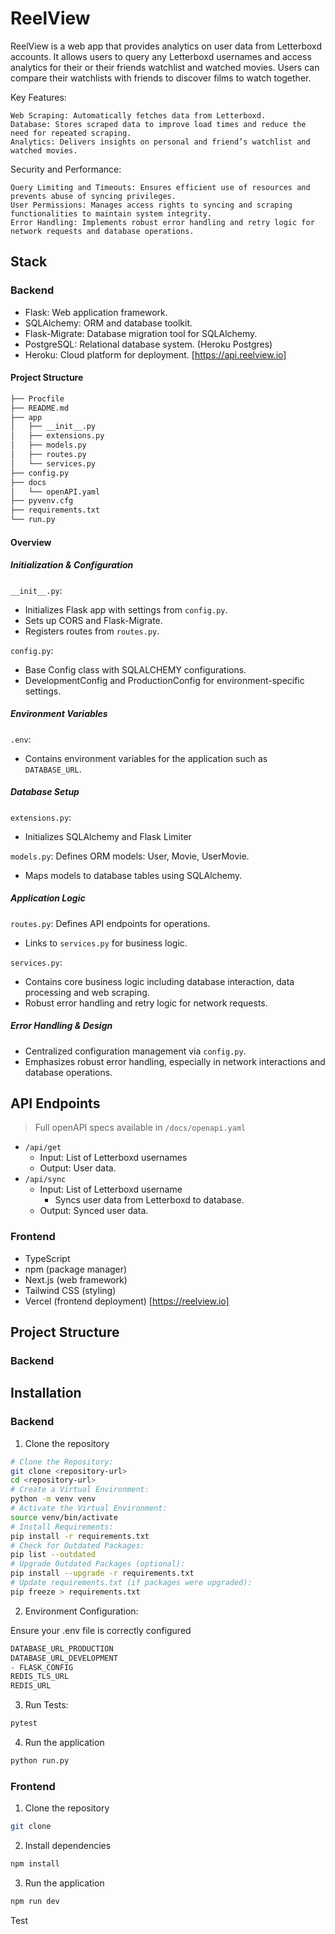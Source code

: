 # ReelView

ReelView is a web app that provides analytics on user data from Letterboxd accounts. It allows users to query any Letterboxd usernames and access analytics for their or their friends watchlist and watched movies. Users can compare their watchlists with friends to discover films to watch together.

Key Features:

    Web Scraping: Automatically fetches data from Letterboxd.
    Database: Stores scraped data to improve load times and reduce the need for repeated scraping.
    Analytics: Delivers insights on personal and friend’s watchlist and watched movies.

Security and Performance:

    Query Limiting and Timeouts: Ensures efficient use of resources and prevents abuse of syncing privileges.
    User Permissions: Manages access rights to syncing and scraping functionalities to maintain system integrity.
    Error Handling: Implements robust error handling and retry logic for network requests and database operations.

## Stack

### Backend

- Flask: Web application framework.
- SQLAlchemy: ORM and database toolkit.
- Flask-Migrate: Database migration tool for SQLAlchemy.
- PostgreSQL: Relational database system. (Heroku Postgres)
- Heroku: Cloud platform for deployment. [https://api.reelview.io]

#### Project Structure

```bash
├── Procfile
├── README.md
├── app
│   ├── __init__.py
│   ├── extensions.py
│   ├── models.py
│   ├── routes.py
│   └── services.py
├── config.py
├── docs
│   └── openAPI.yaml
├── pyvenv.cfg
├── requirements.txt
└── run.py
```

#### Overview

##### Initialization & Configuration

`__init__.py`:

- Initializes Flask app with settings from `config.py`.
- Sets up CORS and Flask-Migrate.
- Registers routes from `routes.py`.

`config.py`:

- Base Config class with SQLALCHEMY configurations.
- DevelopmentConfig and ProductionConfig for environment-specific settings.

##### Environment Variables

`.env`:

- Contains environment variables for the application such as `DATABASE_URL`.

##### Database Setup

`extensions.py`:

- Initializes SQLAlchemy and Flask Limiter

`models.py`: Defines ORM models: User, Movie, UserMovie.

- Maps models to database tables using SQLAlchemy.

##### Application Logic

`routes.py`: Defines API endpoints for operations.

- Links to `services.py` for business logic.

`services.py`:

- Contains core business logic including database interaction, data processing and web scraping.
- Robust error handling and retry logic for network requests.

##### Error Handling & Design

- Centralized configuration management via `config.py`.
- Emphasizes robust error handling, especially in network interactions and database operations.

## API Endpoints

> Full openAPI specs available in `/docs/openapi.yaml`

- `/api/get`
  - Input: List of Letterboxd usernames
  - Output: User data.
- `/api/sync`
  - Input: List of Letterboxd username
    - Syncs user data from Letterboxd to database.
  - Output: Synced user data.

### Frontend

- TypeScript
- npm (package manager)
- Next.js (web framework)
- Tailwind CSS (styling)
- Vercel (frontend deployment) [https://reelview.io]

## Project Structure

### Backend

## Installation

### Backend

1. Clone the repository

```zsh
# Clone the Repository:
git clone <repository-url>
cd <repository-url>
# Create a Virtual Environment:
python -m venv venv
# Activate the Virtual Environment:
source venv/bin/activate
# Install Requirements:
pip install -r requirements.txt
# Check for Outdated Packages:
pip list --outdated
# Upgrade Outdated Packages (optional):
pip install --upgrade -r requirements.txt
# Update requirements.txt (if packages were upgraded):
pip freeze > requirements.txt
```

2. Environment Configuration:

Ensure your .env file is correctly configured

```zsh
DATABASE_URL_PRODUCTION
DATABASE_URL_DEVELOPMENT
- FLASK_CONFIG
REDIS_TLS_URL
REDIS_URL
```

3. Run Tests:

```zsh
pytest
```

4. Run the application

```zsh
python run.py
```

### Frontend

1. Clone the repository

```zsh
git clone
```

2. Install dependencies

```zsh
npm install
```

3. Run the application

```zsh
npm run dev
```

Test
